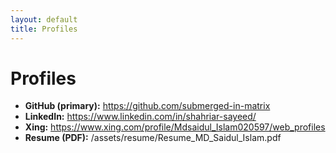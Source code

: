 ```yaml
---
layout: default
title: Profiles
---
```



# Profiles


- **GitHub (primary):** https://github.com/submerged-in-matrix
- **LinkedIn:** https://www.linkedin.com/in/shahriar-sayeed/
- **Xing:** https://www.xing.com/profile/Mdsaidul_Islam020597/web_profiles
- **Resume (PDF):** /assets/resume/Resume_MD_Saidul_Islam.pdf
